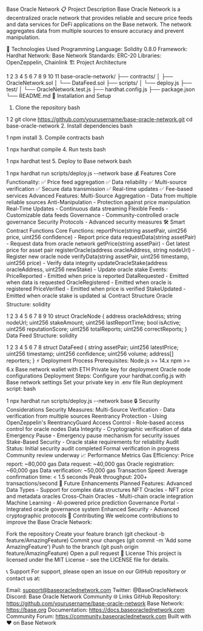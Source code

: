 Base Oracle Network
📋 Project Description
Base Oracle Network is a decentralized oracle network that provides reliable and secure price feeds and data services for DeFi applications on the Base network. The network aggregates data from multiple sources to ensure accuracy and prevent manipulation.

🔧 Technologies Used
Programming Language: Solidity 0.8.0
Framework: Hardhat
Network: Base Network
Standards: ERC-20
Libraries: OpenZeppelin, Chainlink
🏗️ Project Architecture


1
2
3
4
5
6
7
8
9
10
11
base-oracle-network/
├── contracts/
│   ├── OracleNetwork.sol
│   └── DataFeed.sol
├── scripts/
│   └── deploy.js
├── test/
│   └── OracleNetwork.test.js
├── hardhat.config.js
├── package.json
└── README.md
🚀 Installation and Setup
1. Clone the repository
bash


1
2
git clone https://github.com/yourusername/base-oracle-network.git
cd base-oracle-network
2. Install dependencies
bash


1
npm install
3. Compile contracts
bash


1
npx hardhat compile
4. Run tests
bash


1
npx hardhat test
5. Deploy to Base network
bash


1
npx hardhat run scripts/deploy.js --network base
💰 Features
Core Functionality:
✅ Price feed aggregation
✅ Data reliability
✅ Multi-source verification
✅ Secure data transmission
✅ Real-time updates
✅ Fee-based services
Advanced Features:
Multi-Source Aggregation - Data from multiple reliable sources
Anti-Manipulation - Protection against price manipulation
Real-Time Updates - Continuous data streaming
Flexible Feeds - Customizable data feeds
Governance - Community-controlled oracle governance
Security Protocols - Advanced security measures
🛠️ Smart Contract Functions
Core Functions:
reportPrice(string assetPair, uint256 price, uint256 confidence) - Report price data
requestData(string assetPair) - Request data from oracle network
getPrice(string assetPair) - Get latest price for asset pair
registerOracle(address oracleAddress, string nodeUrl) - Register new oracle node
verifyData(string assetPair, uint256 timestamp, uint256 price) - Verify data integrity
updateOracleStake(address oracleAddress, uint256 newStake) - Update oracle stake
Events:
PriceReported - Emitted when price is reported
DataRequested - Emitted when data is requested
OracleRegistered - Emitted when oracle is registered
PriceVerified - Emitted when price is verified
StakeUpdated - Emitted when oracle stake is updated
📊 Contract Structure
Oracle Structure:
solidity


1
2
3
4
5
6
7
8
9
10
struct OracleNode {
    address oracleAddress;
    string nodeUrl;
    uint256 stakeAmount;
    uint256 lastReportTime;
    bool isActive;
    uint256 reputationScore;
    uint256 totalReports;
    uint256 correctReports;
}
Data Feed Structure:
solidity


1
2
3
4
5
6
7
8
struct DataFeed {
    string assetPair;
    uint256 latestPrice;
    uint256 timestamp;
    uint256 confidence;
    uint256 volume;
    address[] reporters;
}
⚡ Deployment Process
Prerequisites:
Node.js >= 14.x
npm >= 6.x
Base network wallet with ETH
Private key for deployment
Oracle node configurations
Deployment Steps:
Configure your hardhat.config.js with Base network settings
Set your private key in .env file
Run deployment script:
bash


1
npx hardhat run scripts/deploy.js --network base
🔒 Security Considerations
Security Measures:
Multi-Source Verification - Data verification from multiple sources
Reentrancy Protection - Using OpenZeppelin's ReentrancyGuard
Access Control - Role-based access control for oracle nodes
Data Integrity - Cryptographic verification of data
Emergency Pause - Emergency pause mechanism for security issues
Stake-Based Security - Oracle stake requirements for reliability
Audit Status:
Initial security audit completed
Formal verification in progress
Community review underway
📈 Performance Metrics
Gas Efficiency:
Price report: ~80,000 gas
Data request: ~40,000 gas
Oracle registration: ~60,000 gas
Data verification: ~50,000 gas
Transaction Speed:
Average confirmation time: < 1.5 seconds
Peak throughput: 200+ transactions/second
🔄 Future Enhancements
Planned Features:
Advanced Data Types - Support for complex data structures
NFT Oracles - NFT price and metadata oracles
Cross-Chain Oracles - Multi-chain oracle integration
Machine Learning - AI-powered price prediction
Governance Portal - Integrated oracle governance system
Enhanced Security - Advanced cryptographic protocols
🤝 Contributing
We welcome contributions to improve the Base Oracle Network:

Fork the repository
Create your feature branch (git checkout -b feature/AmazingFeature)
Commit your changes (git commit -m 'Add some AmazingFeature')
Push to the branch (git push origin feature/AmazingFeature)
Open a pull request
📄 License
This project is licensed under the MIT License - see the LICENSE file for details.

📞 Support
For support, please open an issue on our GitHub repository or contact us at:

Email: support@baseoraclednetwork.com
Twitter: @BaseOracleNetwork
Discord: Base Oracle Network Community
🌐 Links
GitHub Repository: https://github.com/yourusername/base-oracle-network
Base Network: https://base.org
Documentation: https://docs.baseoraclednetwork.com
Community Forum: https://community.baseoraclednetwork.com
Built with ❤️ on Base Network
